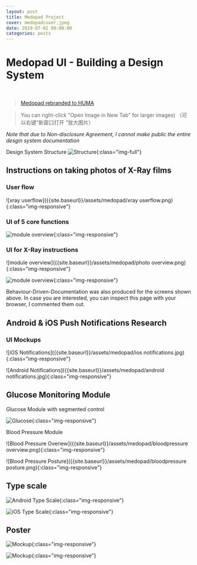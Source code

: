 ```yaml
---
layout: post
title: Medopad Project
cover: medopadcover.jpeg
date: 2019-07-02 00:00:00
categories: posts
---
```


# Medopad UI - Building a Design System
<br>

> [Medopad rebranded to HUMA](https://www.telegraph.co.uk/technology/2020/04/15/medopad-rebrands-acquires-firms-boost-remote-monitoring-patients/)


> You can right-click "Open Image in New Tab" for larger images)
（可以右键“新窗口打开 ”放大图片）

*Note that due to Non-disclosure Agreement, I cannot make public the entire desgin system documentation*

Design System Structure
![Structure]({{site.baseurl}}/assets/images/killlakill.png){:class="img-full"}
























## Instructions on taking photos of X-Ray films

### User flow  
![xray userflow]({{site.baseurl}}/assets/medopad/xray userflow.png){:class="img-responsive"}

### UI of 5 core functions

![module overview]({{site.baseurl}}/assets/medopad/storescreens.jpg){:class="img-responsive"}


### UI for X-Ray instructions

![module overview]({{site.baseurl}}/assets/medopad/photo overview.png){:class="img-responsive"}

![module overview]({{site.baseurl}}/assets/medopad/instructions.png){:class="img-responsive"}

Behaviour-Driven-Documentation was also produced for the screens shown above. In case you are interested, you can inspect this page with your browser, I commented them out.

<!---
### BDD (Behaviour-Driven-Documentation)

#### Acceptance Criteria
- Users can take photos of intended objects
- Users can add photos from their local library
- Users can submit photos they took/selected
- Users can retake/re-select photos
<br>
- Users are prompted to read instructions before adding/uploading photos
- Users can add notes before they submit a photo
- Users can review the photos they have previously uploaded, by date
<br>
- User can skip instructions
- User can exit Photo.
- User can edit responses.
<br>
- User can retry submission if it fails.

#### Module overview

|Screens (hidden)|Expected Behaviour|
|---|---|
|-| **Given**  The user has access to the Photo module<br>**When**  The user is on the Photo module overview<br>**Then**   The user should see the title of the screen "Photos", alongside a back button and a pill button [add]<br>**And**     The user should see a link to their previous questionnaire entries<br>**And**     The user should see a section where they can see the schedule and frequency<br>**And**     The user should see a reminders section where  they can  add reminders|
|-|**Given**  The user has access to the Photo module<br>**When**  The user is Adding Photo <br>**Then**   The user should see the title of the screen with a back button<br>**And**    the user should see one correct example and one wrong example, with illustration and text<br>**And**     The user should be able to skip to the last instruction screen|
|-|**Given**  The user has confirmed a photo to submit<br>**Then**   The user should see the thumbnail of the selected photo above note-input section <br>**And**     The user should see the note-input section clearly written “mandatory”, with placeholder text<br>**And**     The user should see an primary button in disabled state<br>**And**     The user should see an tertiary button above the primary button|
|-|**Given**  The user has confirmed a photo to submit<br>**When**   The user taps on the input field<br>**Then**    The user should see the native text keyboard<br>**And**     The user should see a blinking caret (i.e. text-cursor) showing where their typed text will be input|
|-|**Given**  The user has confirmed a photo to submit<br>**When**   The user taps on the input field<br>**Then**    The user should see the native text keyboard<br>**And**     The user should see a blinking caret (i.e. text-cursor) showing where their typed text will be input<br>**And**     (iOS only) The user should see a bar stick to the top of the keyboard with a "Done" button inside it—which will allow them to dismiss the number keyboard|
|...|the rest of this list is omitted...|
-->



## Android & iOS Push Notifications Research

### UI Mockups
![iOS Notifications]({{site.baseurl}}/assets/medopad/ios notifications.jpg){:class="img-responsive"}

![Android Notifications]({{site.baseurl}}/assets/medopad/android notifications.jpg){:class="img-responsive"}

<!--
### BDD on Notifications
This Behavioural Driven Development documentation describes the expected user journeys and behaviours for adding and updating Profile details. The final User Interface and visuals are not finalised. Look on Abstract for final visuals (LINK)

#### Acceptance Criteria
- Users can see what action is required to be taken, e.g. measure blood pressure; measure heart rate; etc.

- Users can see what medication & dosage they need to take without opening the app

- Users can see when was the notification sent to them (system default, but we need to somehow have a more accurate history of adherence in-app)

- Users can preview more content with expandable notifications

#### Next iteration

- Users can snooze the notification for later

- Users can take inline actions with a notification, e.g. "complete" with Medication Tracker, "add" with Journal

- Users can submit journals inline within notification

- Users can be notified when their weekly/monthly/quarterly stat report is ready

#### Dos and don'ts

- DON'T use Notification Action to provide duplicate action to system default actions e.g open the app; dismiss the notification.

- DO use the call to action area to provide user with extra actions e.g. snooze, complete, add, etc.

Reference: https://uxplanet.org/fundamentals-of-drafting-good-push-notifications-181c8255c33d

|Android (hidden) | iOS (hidden)| Expected Behaviours|
|---|---|---|
|-|-|	**When** user is due for an upcoming action <br>**Then** the notification will arrive showing the action required|
|-|-|	**When** user taps anywhere on the notification <br>**Then** user will land on its according module screen|
|-|-|	**Scenario 1 Android 4.2+:** <br>**Given** the user's notification centre is full<br>**When** notifications arrives<br>**Then** user can swipe down to expand the notification for additional actions<br><br>**Scenario 2 iOS 11+:** <br>**When** notifications arrives<br>**Then** user can 3D Touch/Long Press to show additional actions |
|-|-| **Given** the user's notification centre is empty/almost empty<br>**When** notifications arrives expanded<br>**Then** user can see the expanded view of the notification (with additional actions)|
|-|-|	**Given** the user receives a notification with inline reply<br>**And** the user expanded the notification<br>**When** the user taps the inline reply action e.g. "ADD"<br>**Then** perform text input inline|
|...|...|the rest of this list is omitted...|
-->



## Glucose Monitoring Module

Glucose Module with segmented control

![Glucose]({{site.baseurl}}/assets/medopad/glucose.png){:class="img-responsive"}

Blood Pressure Module

![Blood Pressure Overiew]({{site.baseurl}}/assets/medopad/bloodpressure overview.png){:class="img-responsive"}

![Blood Pressure Posture]({{site.baseurl}}/assets/medopad/bloodpressure posture.png){:class="img-responsive"}

## Type scale

![Android Type Scale]({{site.baseurl}}/assets/medopad/androidtypescale.png){:class="img-responsive"}

![iOS Type Scale]({{site.baseurl}}/assets/medopad/iostypescale.png){:class="img-responsive"}

## Poster

![Mockup]({{site.baseurl}}/assets/medopad/mockup2.jpg){:class="img-responsive"}

![Mockup]({{site.baseurl}}/assets/medopad/mockup3.jpg){:class="img-responsive"}
